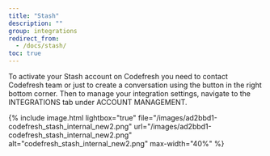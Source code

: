 ```yaml
---
title: "Stash"
description: ""
group: integrations
redirect_from:
  - /docs/stash/
toc: true
---
```

To activate your Stash account on Codefresh you need to contact Codefresh team or just to create a conversation using the button in the right bottom corner.
Then to manage your integration settings, navigate to the INTEGRATIONS tab under ACCOUNT MANAGEMENT.

{% include image.html 
lightbox="true" 
file="/images/ad2bbd1-codefresh_stash_internal_new2.png" 
url="/images/ad2bbd1-codefresh_stash_internal_new2.png" 
alt="codefresh_stash_internal_new2.png" 
max-width="40%" 
%}
